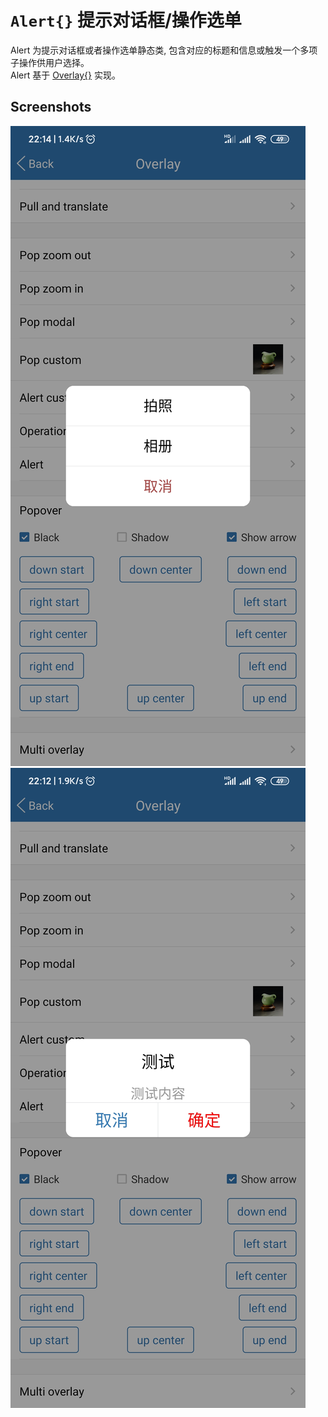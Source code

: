 # `Alert{}` 提示对话框/操作选单
Alert 为提示对话框或者操作选单静态类, 包含对应的标题和信息或触发一个多项子操作供用户选择。<br/>Alert 基于 [Overlay{}](./Overlay.md) 实现。

## Screenshots
![](../../screenshots/15-Overlay7.png) ![](../../screenshots/15-Overlay8.png)
